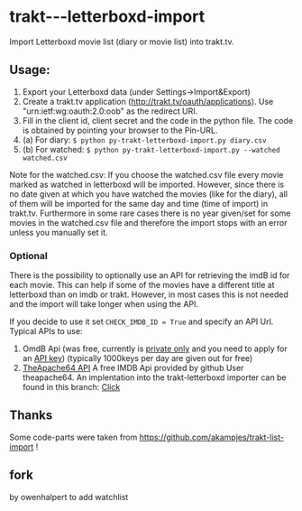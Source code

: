 trakt---letterboxd-import
=========================

Import Letterboxd movie list (diary or movie list) into trakt.tv.

## Usage:
1. Export your Letterboxd data (under Settings->Import&Export)
2. Create a trakt.tv application (http://trakt.tv/oauth/applications). Use "urn:ietf:wg:oauth:2.0:oob" as the redirect URI.
3. Fill in the client id, client secret and the code in the python file. The code is obtained by pointing your browser to the Pin-URL.
4. (a) For diary: `$ python py-trakt-letterboxd-import.py diary.csv`
4. (b) For watched: `$ python py-trakt-letterboxd-import.py --watched watched.csv`

Note for the watched.csv: If you choose the watched.csv file every movie marked as watched in letterboxd will be imported. However, since there is no date given at which you have watched the movies (like for the diary), all of them will be imported for the same day and time (time of import) in trakt.tv. 
Furthermore in some rare cases there is no year given/set for some movies in the watched.csv file and therefore the import stops with an error unless you manually set it.

### Optional
There is the possibility to optionally use an API for retrieving the imdB id for each movie. This can help if some of the movies have a different title at letterboxd than on imdb or trakt.  However, in most cases this is not needed and the import will take longer when using the API.

If you decide to use it set `CHECK_IMDB_ID = True` and specify an API Url. Typical APIs to use:

1. OmdB Api (was free, currently is [private only](https://www.patreon.com/posts/api-is-going-10743518) and you need to apply for an [API key](http://www.omdbapi.com/apikey.aspx)) (typically 1000keys per day are given out for free)
2. [TheApache64 API](https://github.com/theapache64/movie_db) A free IMDB Api provided by github User theapache64. An implentation into the trakt-letterboxd importer can be found in this branch: [Click](https://github.com/jensb89/trakt---letterboxd-import/tree/theapache64Api) 

## Thanks
Some code-parts were taken from https://github.com/akampjes/trakt-list-import !

## fork 
by owenhalpert to add watchlist


